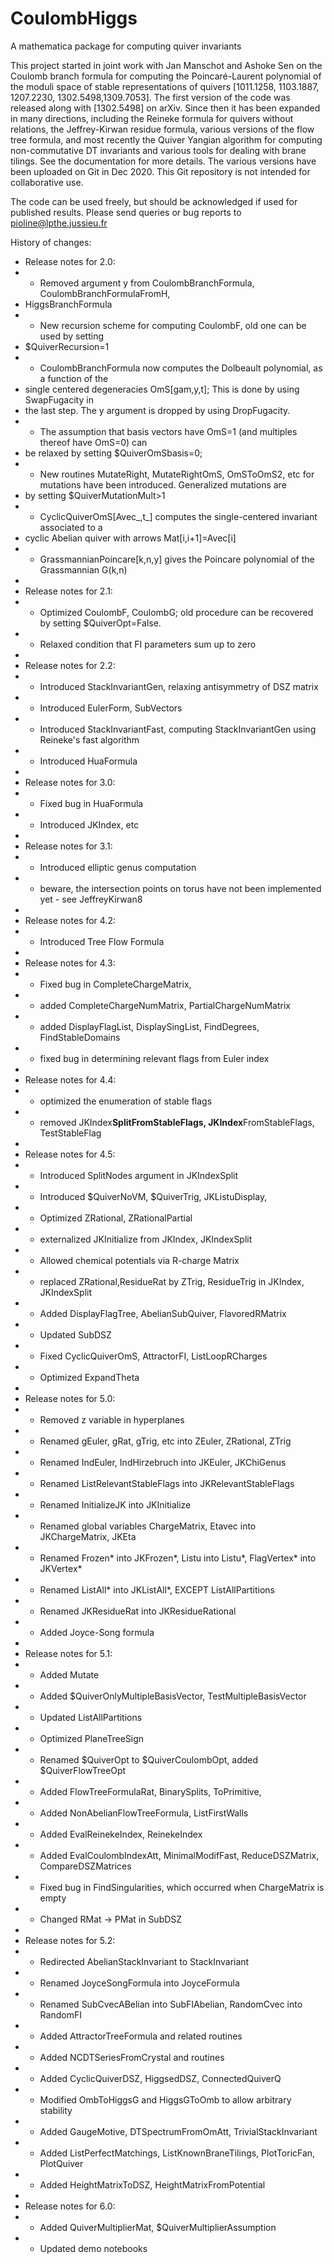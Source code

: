 # CoulombHiggs
A mathematica package for computing quiver invariants

This project started in joint work with Jan Manschot and Ashoke Sen on the Coulomb branch formula for computing the Poincaré-Laurent polynomial of the moduli space of stable representations of quivers [1011.1258, 1103.1887, 1207.2230, 1302.5498,1309.7053]. The first version of the code was released along with [1302.5498] on arXiv. Since then it has been expanded in many directions, including the Reineke formula for quivers without relations, the Jeffrey-Kirwan residue formula, various versions of the flow tree formula, and most recently the Quiver Yangian algorithm for computing non-commutative DT invariants and various tools for dealing with brane tilings. See the documentation for more details. The various versions have been uploaded on Git in Dec 2020. This Git repository is not intended for collaborative use.

The code can be used freely, but should be acknowledged if used for published results. Please send queries or bug reports to pioline@lpthe.jussieu.fr 

History of changes:

 * Release notes for 2.0: 
 * - Removed argument y from CoulombBranchFormula, CoulombBranchFormulaFromH, 
 *   HiggsBranchFormula
 * - New recursion scheme for computing CoulombF, old one can be used by setting 
 *   $QuiverRecursion=1
 * - CoulombBranchFormula now computes the Dolbeault polynomial, as a function of the 
 *   single centered degeneracies OmS[gam,y,t]; This is done by using SwapFugacity in 
 *   the last step. The y argument is dropped by using DropFugacity.
 * - The assumption that basis vectors have OmS=1 (and multiples thereof have OmS=0) can
 *   be relaxed by setting $QuiverOmSbasis=0; 
 * - New routines MutateRight, MutateRightOmS, OmSToOmS2, etc for mutations have been introduced. Generalized mutations are 
 *   by setting $QuiverMutationMult>1
 * - CyclicQuiverOmS[Avec_,t_] computes the single-centered invariant associated to a 
 *   cyclic Abelian quiver with arrows Mat[i,i+1]=Avec[i]
 * - GrassmannianPoincare[k,n,y] gives the Poincare polynomial of the Grassmannian G(k,n)
 *
 * Release notes for 2.1: 
 * - Optimized CoulombF, CoulombG; old procedure can be recovered by setting $QuiverOpt=False.
 * - Relaxed condition that FI parameters sum up to zero
 *
 * Release notes for 2.2:
 * - Introduced StackInvariantGen, relaxing antisymmetry of DSZ matrix 
 * - Introduced EulerForm, SubVectors
 * - Introduced StackInvariantFast, computing StackInvariantGen using Reineke's fast algorithm
 * - Introduced HuaFormula
 *
 * Release notes for 3.0:
 * - Fixed bug in HuaFormula
 * - Introduced JKIndex, etc
 *
 * Release notes for 3.1:
 * - Introduced elliptic genus computation 
 * - beware, the intersection points on torus have not been implemented yet - see JeffreyKirwan8
 *
 * Release notes for 4.2:
 * - Introduced Tree Flow Formula
 *
 * Release notes for 4.3:
 * - Fixed bug in CompleteChargeMatrix, 
 * - added CompleteChargeNumMatrix, PartialChargeNumMatrix
 * - added DisplayFlagList, DisplaySingList, FindDegrees, FindStableDomains
 * - fixed bug in determining relevant flags from Euler index
 *
 * Release notes for 4.4:
 * - optimized the enumeration of stable flags
 * - removed JKIndex**SplitFromStableFlags, JKIndex**FromStableFlags, TestStableFlag
 *
 * Release notes for 4.5:
 * - Introduced SplitNodes argument in JKIndexSplit
 * - Introduced $QuiverNoVM, $QuiverTrig, JKListuDisplay, 
 * - Optimized ZRational, ZRationalPartial
 * - externalized JKInitialize from JKIndex, JKIndexSplit
 * - Allowed chemical potentials via R-charge Matrix
 * - replaced ZRational,ResidueRat by ZTrig, ResidueTrig in JKIndex, JKIndexSplit
 * - Added DisplayFlagTree, AbelianSubQuiver, FlavoredRMatrix
 * - Updated SubDSZ
 * - Fixed CyclicQuiverOmS, AttractorFI, ListLoopRCharges
 * - Optimized ExpandTheta
 *
 * Release notes for 5.0:
 * - Removed z variable in hyperplanes
 * - Renamed gEuler, gRat, gTrig, etc into ZEuler, ZRational, ZTrig
 * - Renamed IndEuler, IndHirzebruch into JKEuler, JKChiGenus
 * - Renamed ListRelevantStableFlags into JKRelevantStableFlags 
 * - Renamed InitializeJK into JKInitialize
 * - Renamed global variables ChargeMatrix, Etavec into JKChargeMatrix, JKEta
 * - Renamed Frozen* into JKFrozen*, Listu into Listu*, FlagVertex* into JKVertex*
 * - Renamed ListAll* into JKListAll*, EXCEPT ListAllPartitions
 * - Renamed JKResidueRat into JKResidueRational
 * - Added Joyce-Song formula
 *
 * Release notes for 5.1:
 * - Added Mutate
 * - Added $QuiverOnlyMultipleBasisVector, TestMultipleBasisVector
 * - Updated ListAllPartitions
 * - Optimized PlaneTreeSign
 * - Renamed $QuiverOpt to $QuiverCoulombOpt, added $QuiverFlowTreeOpt
 * - Added FlowTreeFormulaRat, BinarySplits, ToPrimitive,
 * - Added NonAbelianFlowTreeFormula, ListFirstWalls
 * - Added EvalReinekeIndex, ReinekeIndex
 * - Added EvalCoulombIndexAtt, MinimalModifFast, ReduceDSZMatrix, CompareDSZMatrices
 * - Fixed bug in FindSingularities, which occurred when ChargeMatrix is empty
 * - Changed RMat -> PMat in SubDSZ
 *
 * Release notes for 5.2:
 * - Redirected AbelianStackInvariant to StackInvariant
 * - Renamed JoyceSongFormula into JoyceFormula
 * - Renamed SubCvecABelian into SubFIAbelian, RandomCvec into RandomFI
 * - Added AttractorTreeFormula and related routines
 * - Added NCDTSeriesFromCrystal and routines
 * - Added CyclicQuiverDSZ, HiggsedDSZ, ConnectedQuiverQ
 * - Modified OmbToHiggsG and HiggsGToOmb to allow arbitrary stability
 * - Added GaugeMotive, DTSpectrumFromOmAtt, TrivialStackInvariant
 * - Added ListPerfectMatchings, ListKnownBraneTilings, PlotToricFan, PlotQuiver
 * - Added HeightMatrixToDSZ, HeightMatrixFromPotential
 *
 * Release notes for 6.0:
 * - Added QuiverMultiplierMat, $QuiverMultiplierAssumption
 * - Updated demo notebooks

